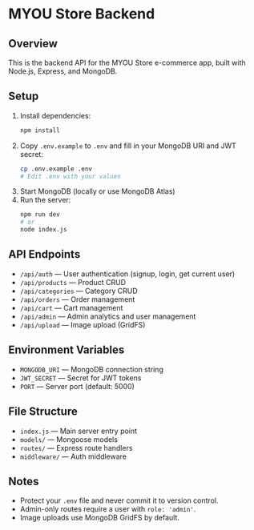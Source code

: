 # MYOU Store Backend

## Overview

This is the backend API for the MYOU Store e-commerce app, built with Node.js, Express, and MongoDB.

## Setup

1. Install dependencies:
   ```bash
   npm install
   ```
2. Copy `.env.example` to `.env` and fill in your MongoDB URI and JWT secret:
   ```bash
   cp .env.example .env
   # Edit .env with your values
   ```
3. Start MongoDB (locally or use MongoDB Atlas)
4. Run the server:
   ```bash
   npm run dev
   # or
   node index.js
   ```

## API Endpoints

- `/api/auth` — User authentication (signup, login, get current user)
- `/api/products` — Product CRUD
- `/api/categories` — Category CRUD
- `/api/orders` — Order management
- `/api/cart` — Cart management
- `/api/admin` — Admin analytics and user management
- `/api/upload` — Image upload (GridFS)

## Environment Variables

- `MONGODB_URI` — MongoDB connection string
- `JWT_SECRET` — Secret for JWT tokens
- `PORT` — Server port (default: 5000)

## File Structure

- `index.js` — Main server entry point
- `models/` — Mongoose models
- `routes/` — Express route handlers
- `middleware/` — Auth middleware

## Notes

- Protect your `.env` file and never commit it to version control.
- Admin-only routes require a user with `role: 'admin'`.
- Image uploads use MongoDB GridFS by default.

